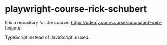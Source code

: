 # playwright-course-rick-schubert
It is a repository for the course: https://udemy.com/course/automated-web-testing/ 

TypeScript instead of JavaScript is used. 
